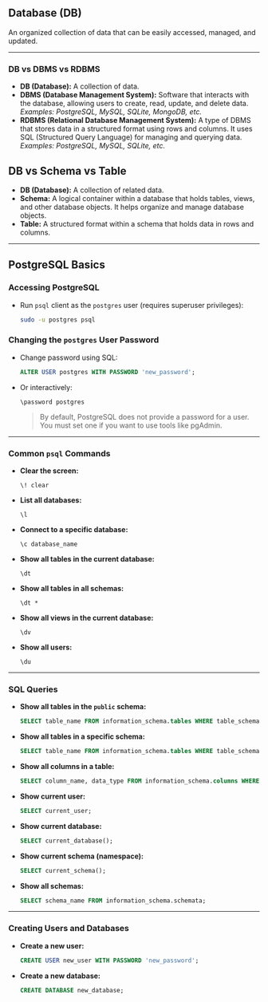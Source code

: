 ## Database (DB)

An organized collection of data that can be easily accessed, managed, and updated.

---

### DB vs DBMS vs RDBMS

- **DB (Database):** A collection of data.
- **DBMS (Database Management System):** Software that interacts with the database, allowing users to create, read, update, and delete data.  
  _Examples: PostgreSQL, MySQL, SQLite, MongoDB, etc._
- **RDBMS (Relational Database Management System):** A type of DBMS that stores data in a structured format using rows and columns. It uses SQL (Structured Query Language) for managing and querying data.  
  _Examples: PostgreSQL, MySQL, SQLite, etc._


## DB vs Schema vs Table

- **DB (Database):** A collection of related data.
- **Schema:** A logical container within a database that holds tables, views, and other database objects. It helps organize and manage database objects.
- **Table:** A structured format within a schema that holds data in rows and columns.


---

## PostgreSQL Basics

### Accessing PostgreSQL

- Run `psql` client as the `postgres` user (requires superuser privileges):

  ```sh
  sudo -u postgres psql
  ```

### Changing the `postgres` User Password

- Change password using SQL:

  ```sql
  ALTER USER postgres WITH PASSWORD 'new_password';
  ```

- Or interactively:

  ```
  \password postgres
  ```

  > By default, PostgreSQL does not provide a password for a user. You must set one if you want to use tools like pgAdmin.

---

### Common `psql` Commands

- **Clear the screen:**

  ```
  \! clear
  ```

- **List all databases:**

  ```
  \l
  ```

- **Connect to a specific database:**

  ```
  \c database_name
  ```

- **Show all tables in the current database:**

  ```
  \dt
  ```

- **Show all tables in all schemas:**

  ```
  \dt *
  ```

- **Show all views in the current database:**

  ```
  \dv
  ```

- **Show all users:**

  ```
  \du
  ```

---

### SQL Queries

- **Show all tables in the `public` schema:**

  ```sql
  SELECT table_name FROM information_schema.tables WHERE table_schema = 'public';
  ```

- **Show all tables in a specific schema:**

  ```sql
  SELECT table_name FROM information_schema.tables WHERE table_schema = 'your_schema_name';
  ```

- **Show all columns in a table:**

  ```sql
  SELECT column_name, data_type FROM information_schema.columns WHERE table_name = 'your_table_name';
  ```

- **Show current user:**

  ```sql
  SELECT current_user;
  ```

- **Show current database:**

  ```sql
  SELECT current_database();
  ```

- **Show current schema (namespace):**

  ```sql
  SELECT current_schema();
  ```

- **Show all schemas:**

  ```sql
  SELECT schema_name FROM information_schema.schemata;
  ```

---

### Creating Users and Databases

- **Create a new user:**

  ```sql
  CREATE USER new_user WITH PASSWORD 'new_password';
  ```

- **Create a new database:**

  ```sql
  CREATE DATABASE new_database;
  ```
